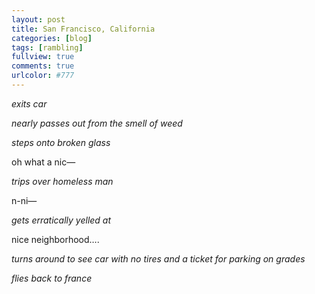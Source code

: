 ```yaml
---
layout: post
title: San Francisco, California
categories: [blog]
tags: [rambling]
fullview: true
comments: true
urlcolor: #777
---
```


*exits car*

*nearly passes out from the smell of weed* 

*steps onto broken glass*

oh what a nic—

*trips over homeless man*

n-ni—

*gets erratically yelled at*

nice neighborhood….

*turns around to see car with no tires and a ticket for parking on grades*

*flies back to france*
